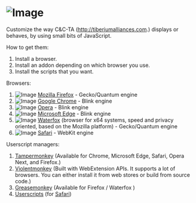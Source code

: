 # ![Image](https://media.contentapi.ea.com/content/dam/eacom/en-us/common/hero-cncta-logo.png)

Customize the way C&C-TA (http://tiberiumalliances.com.) displays or behaves, by using small bits of JavaScript.

How to get them:
  1. Install a browser.
  2. Install an addon depending on which browser you use.
  3. Install the scripts that you want.

Browsers:
  1. ![Image](https://github.com/alrra/browser-logos/blob/main/src/firefox/firefox_16x16.png) [Mozilla Firefox](https://mozilla.org/firefox/all/) -  Gecko/Quantum engine
  2. ![Image]([https://github.com/alrra/browser-logos/blob/main/src/firefox/firefox_16x16.png](https://github.com/alrra/browser-logos/blob/main/src/chrome/chrome_16x16.png)) [Google Chrome](https://www.google.com/chrome/) - Blink engine
  3. ![Image](https://github.com/alrra/browser-logos/blob/main/src/opera/opera_16x16.png) [Opera](https://www.opera.com/) - Blink engine
  4. ![Image](https://github.com/alrra/browser-logos/blob/main/src/edge/edge_16x16.png) [Microsoft Edge](https://www.microsoft.com/edge/) - Blink engine
  5. ![Image](https://www.waterfox.net/images/waterfox-icon.svg) [Waterfox](http://www.waterfoxproject.org/) (browser for x64 systems, speed and privacy oriented, based on the Mozilla platform) - Gecko/Quantum engine
  6. ![Image](https://github.com/alrra/browser-logos/blob/main/src/safari/safari_16x16.png) [Safari](https://www.apple.com/safari/) - WebKit engine

Userscript managers:
  1. [Tampermonkey](https://www.tampermonkey.net/) (Available for Chrome, Microsoft Edge, Safari, Opera Next, and Firefox.)
  2. [Violentmonkey](https://violentmonkey.github.io/) (Built with WebExtension APIs. It supports a lot of browsers. You can either install it from web stores or build from source code.)
  3. [Greasemonkey](https://www.greasespot.net/) (Available for Firefox / Waterfox )
  4. [Userscripts](https://github.com/quoid/userscripts) (for [Safari](https://apps.apple.com/us/app/userscripts/id1463298887))
  
